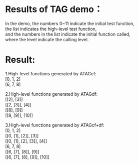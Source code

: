 Results of TAG demo：
====

In the demo, the numbers 0~11 indicate the initial test function,   
the list indicates the high-level test function,   
and the numbers in the list indicate the initial function called,  
where the level indicate the calling level.  


# Result:  
1.High-level functions generated by ATAGcf:  
[0, 1, 2]  
[6, 7, 8]

2.High-level functions generated by ATAGdf:  
[[2], [3]]  
[[2, [3]], [4]]  
[[8], [9]]  
[[8, [9]], [10]]  

3.High-level functions generated by ATAGcf+df:  
[0, 1, 2]  
[[0, [1], [2]], [3]]  
[[0, [1], [2], [3]], [4]]  
[6, 7, 8]  
[[6, [7], [8]], [9]]  
[[6, [7], [8], [9]], [10]]  
